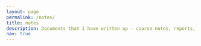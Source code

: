 ```yaml
---
layout: page
permalink: /notes/
title: notes
description: Documents that I have written up - course notes, reports, etc.
nav: true
---
```


